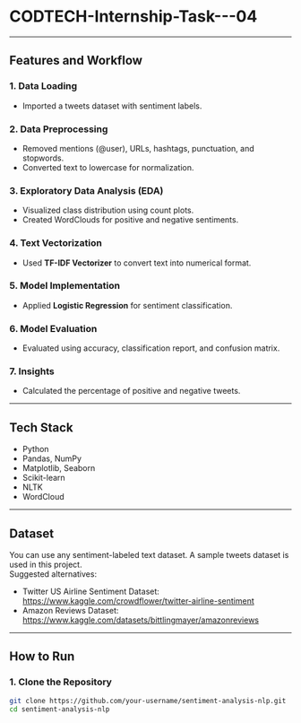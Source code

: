 # CODTECH-Internship-Task---04
 
---

## Features and Workflow

### 1. Data Loading
- Imported a tweets dataset with sentiment labels.

### 2. Data Preprocessing
- Removed mentions (@user), URLs, hashtags, punctuation, and stopwords.
- Converted text to lowercase for normalization.

### 3. Exploratory Data Analysis (EDA)
- Visualized class distribution using count plots.
- Created WordClouds for positive and negative sentiments.

### 4. Text Vectorization
- Used **TF-IDF Vectorizer** to convert text into numerical format.

### 5. Model Implementation
- Applied **Logistic Regression** for sentiment classification.

### 6. Model Evaluation
- Evaluated using accuracy, classification report, and confusion matrix.

### 7. Insights
- Calculated the percentage of positive and negative tweets.

---

## Tech Stack

- Python  
- Pandas, NumPy  
- Matplotlib, Seaborn  
- Scikit-learn  
- NLTK  
- WordCloud  

---

## Dataset

You can use any sentiment-labeled text dataset. A sample tweets dataset is used in this project.  
Suggested alternatives:

- Twitter US Airline Sentiment Dataset:  
  https://www.kaggle.com/crowdflower/twitter-airline-sentiment  
- Amazon Reviews Dataset:  
  https://www.kaggle.com/datasets/bittlingmayer/amazonreviews

---

## How to Run

### 1. Clone the Repository

```bash
git clone https://github.com/your-username/sentiment-analysis-nlp.git
cd sentiment-analysis-nlp
